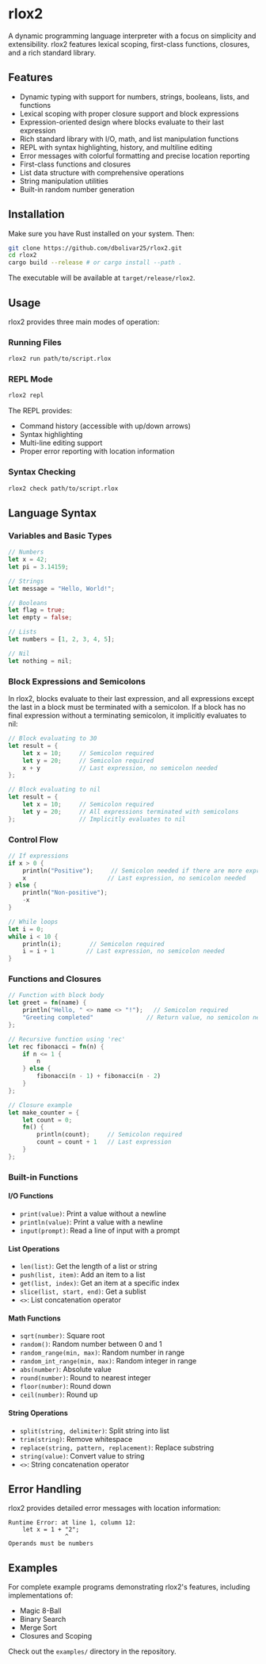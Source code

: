 # rlox2

A dynamic programming language interpreter with a focus on simplicity and
extensibility. rlox2 features lexical scoping, first-class functions, closures,
and a rich standard library.

## Features

- Dynamic typing with support for numbers, strings, booleans, lists, and
  functions
- Lexical scoping with proper closure support and block expressions
- Expression-oriented design where blocks evaluate to their last expression
- Rich standard library with I/O, math, and list manipulation functions
- REPL with syntax highlighting, history, and multiline editing
- Error messages with colorful formatting and precise location reporting
- First-class functions and closures
- List data structure with comprehensive operations
- String manipulation utilities
- Built-in random number generation

## Installation

Make sure you have Rust installed on your system. Then:

```bash
git clone https://github.com/dbolivar25/rlox2.git
cd rlox2
cargo build --release # or cargo install --path .
```

The executable will be available at `target/release/rlox2`.

## Usage

rlox2 provides three main modes of operation:

### Running Files

```bash
rlox2 run path/to/script.rlox
```

### REPL Mode

```bash
rlox2 repl
```

The REPL provides:

- Command history (accessible with up/down arrows)
- Syntax highlighting
- Multi-line editing support
- Proper error reporting with location information

### Syntax Checking

```bash
rlox2 check path/to/script.rlox
```

## Language Syntax

### Variables and Basic Types

```rust
// Numbers
let x = 42;
let pi = 3.14159;

// Strings
let message = "Hello, World!";

// Booleans
let flag = true;
let empty = false;

// Lists
let numbers = [1, 2, 3, 4, 5];

// Nil
let nothing = nil;
```

### Block Expressions and Semicolons

In rlox2, blocks evaluate to their last expression, and all expressions except
the last in a block must be terminated with a semicolon. If a block has no final
expression without a terminating semicolon, it implicitly evaluates to nil:

```rust
// Block evaluating to 30
let result = {
    let x = 10;     // Semicolon required
    let y = 20;     // Semicolon required
    x + y           // Last expression, no semicolon needed
};

// Block evaluating to nil
let result = {
    let x = 10;     // Semicolon required
    let y = 20;     // All expressions terminated with semicolons
};                  // Implicitly evaluates to nil
```

### Control Flow

```rust
// If expressions
if x > 0 {
    println("Positive");     // Semicolon needed if there are more expressions
    x                       // Last expression, no semicolon needed
} else {
    println("Non-positive");
    -x
}

// While loops
let i = 0;
while i < 10 {
    println(i);        // Semicolon required
    i = i + 1         // Last expression, no semicolon needed
}
```

### Functions and Closures

```rust
// Function with block body
let greet = fn(name) {
    println("Hello, " <> name <> "!");   // Semicolon required
    "Greeting completed"               // Return value, no semicolon needed
};

// Recursive function using 'rec'
let rec fibonacci = fn(n) {
    if n <= 1 {
        n
    } else {
        fibonacci(n - 1) + fibonacci(n - 2)
    }
};

// Closure example
let make_counter = {
    let count = 0;
    fn() {
        println(count);     // Semicolon required
        count = count + 1   // Last expression
    }
};
```

### Built-in Functions

#### I/O Functions

- `print(value)`: Print a value without a newline
- `println(value)`: Print a value with a newline
- `input(prompt)`: Read a line of input with a prompt

#### List Operations

- `len(list)`: Get the length of a list or string
- `push(list, item)`: Add an item to a list
- `get(list, index)`: Get an item at a specific index
- `slice(list, start, end)`: Get a sublist
- `<>`: List concatenation operator

#### Math Functions

- `sqrt(number)`: Square root
- `random()`: Random number between 0 and 1
- `random_range(min, max)`: Random number in range
- `random_int_range(min, max)`: Random integer in range
- `abs(number)`: Absolute value
- `round(number)`: Round to nearest integer
- `floor(number)`: Round down
- `ceil(number)`: Round up

#### String Operations

- `split(string, delimiter)`: Split string into list
- `trim(string)`: Remove whitespace
- `replace(string, pattern, replacement)`: Replace substring
- `string(value)`: Convert value to string
- `<>`: String concatenation operator

## Error Handling

rlox2 provides detailed error messages with location information:

```
Runtime Error: at line 1, column 12:
    let x = 1 + "2";
                ^
Operands must be numbers
```

## Examples

For complete example programs demonstrating rlox2's features, including
implementations of:

- Magic 8-Ball
- Binary Search
- Merge Sort
- Closures and Scoping

Check out the `examples/` directory in the repository.
